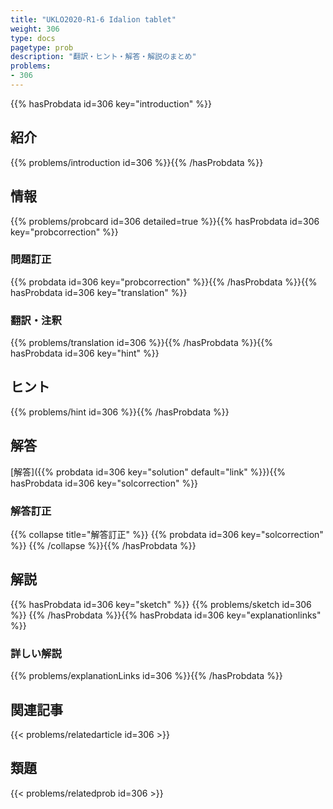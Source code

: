 ```yaml
---
title: "UKLO2020-R1-6 Idalion tablet"
weight: 306
type: docs
pagetype: prob
description: "翻訳・ヒント・解答・解説のまとめ"
problems: 
- 306
---
```


{{% hasProbdata id=306 key="introduction" %}}

## 紹介

{{% problems/introduction id=306 %}}{{% /hasProbdata %}}

## 情報

{{% problems/probcard id=306 detailed=true %}}{{% hasProbdata id=306 key="probcorrection" %}}

### 問題訂正

{{% probdata id=306 key="probcorrection" %}}{{% /hasProbdata %}}{{% hasProbdata id=306 key="translation" %}}

### 翻訳・注釈

{{% problems/translation id=306 %}}{{% /hasProbdata %}}{{% hasProbdata id=306 key="hint" %}}

## ヒント

{{% problems/hint id=306 %}}{{% /hasProbdata %}}

## 解答

[解答]({{% probdata id=306 key="solution" default="link" %}}){{% hasProbdata id=306 key="solcorrection" %}}

### 解答訂正

{{% collapse title="解答訂正" %}}
{{% probdata id=306 key="solcorrection" %}}
{{% /collapse %}}{{% /hasProbdata %}}

## 解説

{{% hasProbdata id=306 key="sketch" %}}
{{% problems/sketch id=306 %}}
{{% /hasProbdata %}}{{% hasProbdata id=306 key="explanationlinks" %}}

### 詳しい解説

{{% problems/explanationLinks id=306 %}}{{% /hasProbdata %}}

## 関連記事

{{< problems/relatedarticle id=306 >}}

## 類題

{{< problems/relatedprob id=306 >}}
